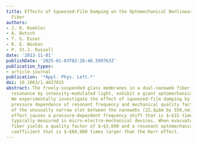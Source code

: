 ```yaml
---
title: Effects of Squeezed-Film Damping on the Optomechanical Nonlinearity in Dual-Nanoweb
  Fiber
authors:
- J. R. Koehler
- A. Butsch
- T. G. Euser
- R. E. Noskov
- P. St.J. Russell
date: '2013-11-01'
publishDate: '2025-01-03T02:26:46.599763Z'
publication_types:
- article-journal
publication: '*Appl. Phys. Lett.*'
doi: 10.1063/1.4837015
abstract: The freely-suspended glass membranes in a dual-nanoweb fiber, driven at
  resonance by intensity-modulated light, exhibit a giant optomechanical nonlinearity.
  We experimentally investigate the effect of squeezed-film damping by exploring the
  pressure dependence of resonant frequency and mechanical quality factor. As a consequence
  of the unusually narrow slot between the nanowebs (22,$μ$m by 550,nm), the gas-spring
  effect causes a pressure-dependent frequency shift that is $∼$15 times greater than
  typically measured in micro-electro-mechanical devices. When evacuated, the dual-nanoweb
  fiber yields a quality factor of $∼$3,600 and a resonant optomechanical nonlinear
  coefficient that is $∼$60,000 times larger than the Kerr effect.
---
```

